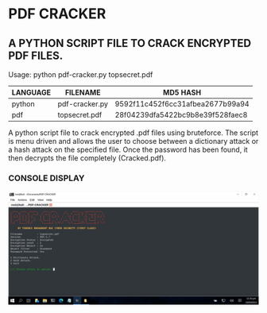 # PDF CRACKER
## A PYTHON SCRIPT FILE TO CRACK ENCRYPTED PDF FILES.

Usage: python pdf-cracker.py topsecret.pdf


| LANGUAGE | FILENAME       | MD5 HASH                         | 
|--------  |---------       |---------                         | 
| python   | pdf-cracker.py | 9592f11c452f6cc31afbea2677b99a94 |
| pdf      | topsecret.pdf  | 28f04239dfa5422bc9b8e39f528faec8 | 

A python script file to crack encrypted .pdf files using bruteforce. The script is menu driven and allows the user to choose between a dictionary attack or a hash attack on the specified file. Once the password has been found, it then decrypts the file completely (Cracked.pdf).

### CONSOLE DISPLAY
![Screenshot](picture1.png)



